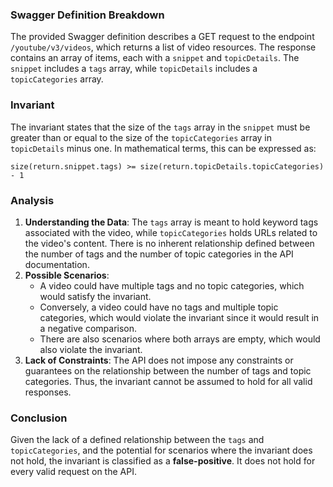 ### Swagger Definition Breakdown
The provided Swagger definition describes a GET request to the endpoint `/youtube/v3/videos`, which returns a list of video resources. The response contains an array of items, each with a `snippet` and `topicDetails`. The `snippet` includes a `tags` array, while `topicDetails` includes a `topicCategories` array.

### Invariant
The invariant states that the size of the `tags` array in the `snippet` must be greater than or equal to the size of the `topicCategories` array in `topicDetails` minus one. In mathematical terms, this can be expressed as:

    size(return.snippet.tags) >= size(return.topicDetails.topicCategories) - 1

### Analysis
1. **Understanding the Data**: The `tags` array is meant to hold keyword tags associated with the video, while `topicCategories` holds URLs related to the video's content. There is no inherent relationship defined between the number of tags and the number of topic categories in the API documentation.
2. **Possible Scenarios**: 
   - A video could have multiple tags and no topic categories, which would satisfy the invariant.
   - Conversely, a video could have no tags and multiple topic categories, which would violate the invariant since it would result in a negative comparison.
   - There are also scenarios where both arrays are empty, which would also violate the invariant.
3. **Lack of Constraints**: The API does not impose any constraints or guarantees on the relationship between the number of tags and topic categories. Thus, the invariant cannot be assumed to hold for all valid responses.

### Conclusion
Given the lack of a defined relationship between the `tags` and `topicCategories`, and the potential for scenarios where the invariant does not hold, the invariant is classified as a **false-positive**. It does not hold for every valid request on the API.
